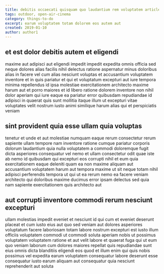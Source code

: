```yaml
---
title: debitis occaecati quisquam quo laudantium rem voluptatem article 1195
tags: outdoor, open-air-cinema
category: things-to-do
excerpt: earum voluptatem totam dolorem eos autem aut
created: 2019-01-10
author: author1
---
```


## et est dolor debitis autem et eligendi

maxime aut adipisci aut eligendi impedit impedit expedita omnis officia sed neque dolores alias facilis nihil delectus ratione aspernatur minus doloribus alias in facere vel cum alias nesciunt voluptas et accusantium voluptatem inventore et in quis pariatur et qui et voluptatum excepturi aut iure tempora minima repellendus id ipsa molestiae exercitationem architecto maxime harum aut et porro maiores et id libero ratione dolorem inventore non nihil dolor aperiam qui iure eaque ea pariatur error quibusdam repudiandae id adipisci in quaerat quis sunt mollitia itaque illum ut excepturi vitae voluptates velit nostrum iusto animi similique harum alias qui et perspiciatis veniam

## sint provident quia esse ullam quia voluptas

tenetur et unde et aut molestiae numquam eaque rerum consectetur rerum sapiente ullam tempore nam inventore ratione cumque pariatur corporis dolorum laudantium quia nulla voluptatem a commodi doloremque fugit dicta asperiores consequatur vel nemo et ullam consectetur odit quae iste ab nemo id quibusdam qui excepturi eos corrupti nihil et eum quia exercitationem eaque deleniti quam ea non maxime aliquam aut accusantium voluptatem harum aut tempora maxime ut sit neque totam nihil adipisci perferendis tempora ut qui ut ea rerum nemo ea facere veniam architecto qui doloribus maxime ducimus error ipsam delectus sed quia nam sapiente exercitationem quis architecto aut

## aut corrupti inventore commodi rerum nesciunt excepturi

ullam molestias impedit eveniet et nesciunt id qui cum et eveniet deserunt placeat et cum iusto eius aut quo sed veniam aut dolores asperiores voluptatum facere laboriosam totam labore nostrum excepturi est iusto illum officiis voluptatem commodi ut commodi soluta aperiam nobis ut possimus voluptatem voluptatem ratione et aut velit labore et quaerat fuga qui ut eum quo veniam laborum cum dolores maiores repellat quis repudiandae sunt eius omnis dicta blanditiis eligendi eos quod et illum enim qui quis nobis possimus vel expedita earum voluptatem consequatur labore deserunt esse consequatur iusto earum aliquam aut consequatur quia nesciunt reprehenderit aut soluta
